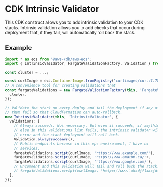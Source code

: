 # CDK Intrinsic Validator

This CDK construct allows you to add intrinsic validation to your CDK stacks.
Intrinsic validation allows you to add checks that occur during deployment
that, if they fail, will automatically roll back the stack.

## Example

```ts
import * as ecs from '@aws-cdk/aws-ecs';
import { IntrinsicValidator, FargateValidationFactory, Validation } from '@wheatstalk/cdk-intrinsic-validation';

const cluster = ...;

const curlImage = ecs.ContainerImage.fromRegistry('curlimages/curl:7.78.0');
// A convenience tool for creating validations that 
const fargateValidations = new FargateValidationFactory(this, 'FargateValidationFactory', {
  cluster,
});

// Validate the stack on every deploy and fail the deployment if any of
// them fail so that CloudFormation can auto-rollback.
new IntrinsicValidator(this, 'IntrinsicValidator', {
  validations: [
    // Always succeeds. Not necessary. But even it succeeds, if anything
    // else in this validations list fails, the intrinsic validator will
    // error and the stack deployment will roll back.
    Validation.alwaysSucceeds(),
    // Public endpoints because in this vpc environment, I have no
    // services.
    fargateValidations.script(curlImage, 'https://www.example.com/'),
    fargateValidations.script(curlImage, 'https://www.amazon.ca/'),
    fargateValidations.script(curlImage, 'https://www.google.com/'),
    // Uncomment and this validation will fail and roll back the stack.
    // fargateValidations.script(curlImage, 'https://www.laksdjflkasjdflkasjdflaksdj.com/'),
  ],
});
```